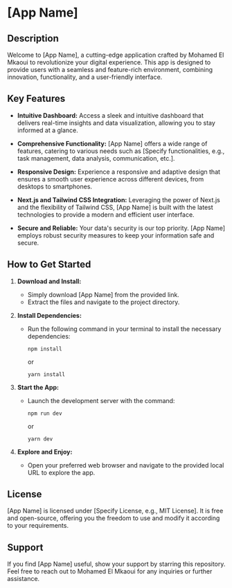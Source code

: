 # [App Name]

## Description

Welcome to [App Name], a cutting-edge application crafted by Mohamed El Mkaoui to revolutionize your digital experience. This app is designed to provide users with a seamless and feature-rich environment, combining innovation, functionality, and a user-friendly interface.

## Key Features

- **Intuitive Dashboard:** Access a sleek and intuitive dashboard that delivers real-time insights and data visualization, allowing you to stay informed at a glance.

- **Comprehensive Functionality:** [App Name] offers a wide range of features, catering to various needs such as [Specify functionalities, e.g., task management, data analysis, communication, etc.].

- **Responsive Design:** Experience a responsive and adaptive design that ensures a smooth user experience across different devices, from desktops to smartphones.

- **Next.js and Tailwind CSS Integration:** Leveraging the power of Next.js and the flexibility of Tailwind CSS, [App Name] is built with the latest technologies to provide a modern and efficient user interface.

- **Secure and Reliable:** Your data's security is our top priority. [App Name] employs robust security measures to keep your information safe and secure.

## How to Get Started

1. **Download and Install:**
   - Simply download [App Name] from the provided link.
   - Extract the files and navigate to the project directory.

2. **Install Dependencies:**
   - Run the following command in your terminal to install the necessary dependencies:
     ```
     npm install
     ```
     or
     ```
     yarn install
     ```

3. **Start the App:**
   - Launch the development server with the command:
     ```
     npm run dev
     ```
     or
     ```
     yarn dev
     ```

4. **Explore and Enjoy:**
   - Open your preferred web browser and navigate to the provided local URL to explore the app.

## License

[App Name] is licensed under [Specify License, e.g., MIT License]. It is free and open-source, offering you the freedom to use and modify it according to your requirements.

## Support

If you find [App Name] useful, show your support by starring this repository. Feel free to reach out to Mohamed El Mkaoui for any inquiries or further assistance.
